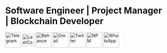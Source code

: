 

<h1>Software Engineer | Project Manager | Blockchain Developer</h1>


<!-- ## Portfolio:

<p> <a href="https://yohannees.github.io/My-Portfolio/" target="_blank"><img alt="" src="https://img.shields.io/badge/Portfolio-000?logo=vercel&logoColor=yellow&style=for-the-badge" style="vertical-align:center" /></a> 
<p> <a href="https://dribbble.com/yohhannees/" target="_blank"><img alt="" src="https://img.shields.io/badge/Portfolio-000?logo=vercel&logoColor=green&style=for-the-badge" style="vertical-align:center" /></a> </p>
 -->


[<img align="center" alt="Telegram" width="50px" src="https://raw.githubusercontent.com/gauravghongde/social-icons/master/SVG/Color/Telegram.svg" />](https://t.me/yohhannees/)
[<img align="center" alt="LeetCode" width="40px" src="https://raw.githubusercontent.com/rahuldkjain/github-profile-readme-generator/master/src/images/icons/Social/leet-code.svg" />](https://leetcode.com/yohhannees/)
[<img align="center" alt="Behance" width="50px" src="https://raw.githubusercontent.com/gauravghongde/social-icons/master/SVG/Color/Behance.svg" />](https://www.behance.net/yohannesgetachew)
<a href="mailto:yohannesgetachewerieso@gmail.com"><img align="center" alt="Gmail" width="50px" src="https://raw.githubusercontent.com/gauravghongde/social-icons/master/SVG/Color/Gmail.svg" /></a>
[<img align="center" alt="Twitter" width="50px" src="https://raw.githubusercontent.com/gauravghongde/social-icons/master/SVG/Color/Twitter.svg" />](https://twitter.com/yohhannees)
[<img align="center" alt="NPM" width="50px" src="https://cdn.jsdelivr.net/npm/simple-icons@v9/icons/npm.svg" />](https://www.npmjs.com/~yohhannees)
[<img align="center" alt="WhatsApp" width="50px" src="https://raw.githubusercontent.com/gauravghongde/social-icons/master/SVG/Color/WhatsApp.svg" />](https://wa.me/+251938321124)

<!--
## 💻 Tech Stack:
<p>
  <a href="https://skillicons.dev">
  [<img align="center" alt="LinkedIn" width="50px" src="https://raw.githubusercontent.com/gauravghongde/social-icons/master/SVG/Color/LinkedIN.svg" />](https://www.linkedin.com/in/yohannes-getachew-667a1b241/)
    <img src="https://skillicons.dev/icons?i=cpp,py,java,js,ts,php,html,css,bootstrap,sass,tailwind,react,next,redux,angular,mongodb,mysql,postgres,nodejs,express,nestjs,laravel,prisma,firebase,supabase,postman,docker,wordpress,vercel,git,aws,cypress,figma,graphql,github,gitlabgcp,firebase,flask,elysia,django,bots,devto,bash,bun,azure,linkedin,redis,pnpm,rabbitmq,powershell,prisma,notion,netlify,mongodb,md,materialui,gitlab,figma,heroku,webflow,yarn,wordpress,solidity,vercel,jquery,androidstudio,vite,xd&perline=17" />
  </a>
</p>
 -->
